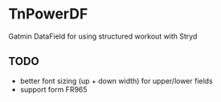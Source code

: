 # TnPowerDF
Gatmin DataField for using structured workout with Stryd

## TODO
* better font sizing (up + down width) for upper/lower fields
* support form FR965